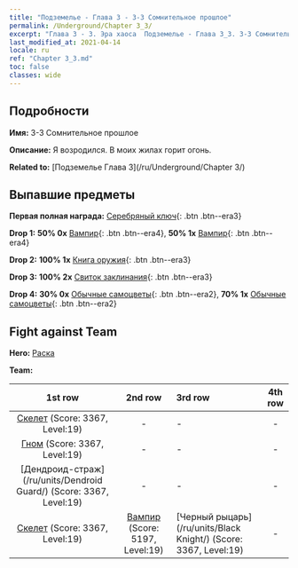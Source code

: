 ```yaml
---
title: "Подземелье - Глава 3 - 3-3 Сомнительное прошлое"
permalink: /Underground/Chapter 3_3/
excerpt: "Глава 3 - 3. Эра хаоса  Подземелье - Глава 3_3. 3-3 Сомнительное прошлое"
last_modified_at: 2021-04-14
locale: ru
ref: "Chapter 3_3.md"
toc: false
classes: wide
---
```


## Подробности

 **Имя:** 3-3 Сомнительное прошлое

 **Описание:** Я возродился. В моих жилах горит огонь.

 **Related to:** [Подземелье Глава 3](/ru/Underground/Chapter 3/)

## Выпавшие предметы

 **Первая полная награда:** [Серебряный ключ](/ru/Items/con_693/){: .btn .btn--era3}

 **Drop 1:** **50% 0x** [Вампир](/ru/Items/unt_211/){: .btn .btn--era4}, **50% 1x** [Вампир](/ru/Items/unt_211/){: .btn .btn--era4}

 **Drop 2:** **100% 1x** [Книга оружия](/ru/Items/mat_18/){: .btn .btn--era3}

 **Drop 3:** **100% 2x** [Свиток заклинания](/ru/Items/con_694/){: .btn .btn--era3}

 **Drop 4:** **30% 0x** [Обычные самоцветы](/ru/Items/mat_10/){: .btn .btn--era2}, **70% 1x** [Обычные самоцветы](/ru/Items/mat_10/){: .btn .btn--era2}


## Fight against Team
 **Hero:** [Раска](/ru/heroes/Rashka/)

 **Team:**


  | 1st row | 2nd row | 3rd row | 4th row |
  |:----:|:----:|:----|:----:|
  | [Скелет](/ru/units/Skeleton/) (Score: 3367, Level:19)  | - | - | - |
  | [Гном](/ru/units/Dwarf/) (Score: 3367, Level:19)  | - | - | - |
  | [Дендроид-страж](/ru/units/Dendroid Guard/) (Score: 3367, Level:19)  | - | - | - |
  | [Скелет](/ru/units/Skeleton/) (Score: 3367, Level:19)  | [Вампир](/ru/units/Vampire/) (Score: 5197, Level:19)  | [Черный рыцарь](/ru/units/Black Knight/) (Score: 3367, Level:19)  | - |


